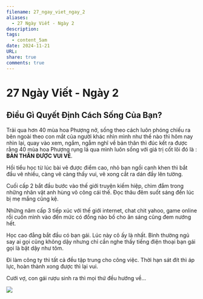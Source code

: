 ```yaml
---
filename: 27_ngay_viet_ngay_2
aliases:
  - 27 Ngày Viết - Ngày 2
description: 
tags:
  - content_5am
date: 2024-11-21
URL: 
share: true
comments: true
---
```

# 27 Ngày Viết - Ngày 2

## Điều Gì Quyết Định Cách Sống Của Bạn?

Trải qua hơn 40 mùa hoa Phượng nở, sống theo cách luôn phóng chiếu ra bên ngoài theo con mắt của người khác nhìn mình như thế nào thì hôm nay nhìn lại, quay vào xem, ngắm, ngẫm nghĩ về bản thân thì đúc kết ra được rằng 40 mùa hoa Phượng rụng lá qua mình luôn sống với giá trị cốt lõi đó là : **BẢN THÂN ĐƯỢC VUI VẺ**.

Hồi tiểu học từ lúc bài vẽ được điểm cao, nhỏ bạn ngồi cạnh khen thì bắt đầu vẽ nhiều, càng vẽ càng thấy vui, vẽ xong cắt ra dán đầy lên tường.

Cuối cấp 2 bắt đầu bước vào thế giới truyện kiếm hiệp, chìm đắm trong những nhân vật anh hùng võ công cái thế. Đọc thâu đêm suốt sáng đến lúc bị mẹ mắng cũng kệ.

Những năm cấp 3 tiếp xúc với thế giới internet, chat chit yahoo, game online rồi cuốn mình vào đến mức có đồng nào bố cho ăn sáng cũng đem nướng hết.

Học cao đẳng bắt đầu có bạn gái. Lúc này cô ấy là nhất. Bình thường ngủ say ai gọi cũng không dậy nhưng chỉ cần nghe thấy tiếng điện thoại bạn gái gọi là bật dậy như tôm.

Đi làm công ty thì tất cả đều tập trung cho công việc. Thời hạn sát đít thì áp lực, hoàn thành xong được thì lại vui.

Cưới vợ, con gái rượu sinh ra thì mọi thứ đều hướng về…

![](https://lh3.googleusercontent.com/pw/AP1GczNy-Ks6XZfn2QLKl4vm-hdMfUD0DAIb9adZ3XNV2vs3tEqs6d33BRFWg87-L1XFBirO_VxJ2pS3MOv7KNicDtoVs-nOr30Oyr-3O0mMDwP_jLAru4Rj574oeBXQEPsB6YYxIIx6a82HushfoFY58Tfm=w659-h879-s-no-gm?authuser=0)